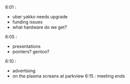 6:01 :	 <ul><li>uber yakko needs upgrade <li>funding issues <li>what hardware do we get? </li> </ul> 6:05 :   <ul> <li>presentations <li>pointers?  gentoo? </ul> 6:10 :   <ul> <li>advertising <li>on the plasma screans at parkview 6:15 :  meeting ends </p><p>
</p>

